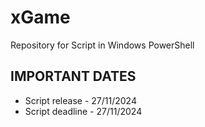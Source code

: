 # xGame
Repository for Script in Windows PowerShell

## IMPORTANT DATES
* Script release - 27/11/2024
* Script deadline - 27/11/2024
